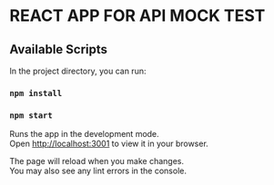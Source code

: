 # REACT APP FOR API MOCK TEST 

## Available Scripts

In the project directory, you can run:
### `npm install`
### `npm start`

Runs the app in the development mode.\
Open [http://localhost:3001](http://localhost:3001) to view it in your browser.

The page will reload when you make changes.\
You may also see any lint errors in the console.

